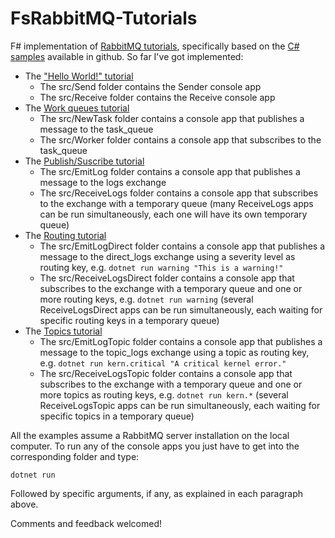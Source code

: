 # FsRabbitMQ-Tutorials
F# implementation of [RabbitMQ tutorials](https://www.rabbitmq.com/getstarted.html), specifically based on the [C# samples](https://github.com/rabbitmq/rabbitmq-tutorials/tree/master/dotnet) available in github. So far I've got implemented:

* The ["Hello World!" tutorial](https://www.rabbitmq.com/tutorials/tutorial-one-dotnet.html)
  * The src/Send folder contains the Sender console app
  * The src/Receive folder contains the Receive console app
* The [Work queues tutorial](https://www.rabbitmq.com/tutorials/tutorial-two-dotnet.html)
  * The src/NewTask folder contains a console app that publishes a message to the task_queue
  * The src/Worker folder contains a console app that subscribes to the task_queue
* The [Publish/Suscribe tutorial](https://www.rabbitmq.com/tutorials/tutorial-three-dotnet.html)
  * The src/EmitLog folder contains a console app that publishes a message to the logs exchange
  * The src/ReceiveLogs folder contains a console app that subscribes to the exchange with a temporary queue (many ReceiveLogs apps can be run simultaneously, each one will have its own temporary queue)
* The [Routing tutorial](https://www.rabbitmq.com/tutorials/tutorial-four-dotnet.html)
  * The src/EmitLogDirect folder contains a console app that publishes a message to the direct_logs exchange using a severity level as routing key, e.g. `dotnet run warning "This is a warning!"`
  * The src/ReceiveLogsDirect folder contains a console app that subscribes to the exchange with a temporary queue and one or more routing keys, e.g. `dotnet run warning` (several ReceiveLogsDirect apps can be run simultaneously, each waiting for specific routing keys in a temporary queue)
* The [Topics tutorial](https://www.rabbitmq.com/tutorials/tutorial-five-dotnet.html)
  * The src/EmitLogTopic folder contains a console app that publishes a message to the topic_logs exchange using a topic as routing key, e.g. `dotnet run kern.critical "A critical kernel error."`
  * The src/ReceiveLogsTopic folder contains a console app that subscribes to the exchange with a temporary queue and one or more topics as routing keys, e.g. `dotnet run kern.*` (several ReceiveLogsTopic apps can be run simultaneously, each waiting for specific topics in a temporary queue)

All the examples assume a RabbitMQ server installation on the local computer. To run any of the console apps you just have to get into the corresponding folder and type:

    dotnet run

Followed by specific arguments, if any, as explained in each paragraph above.

Comments and feedback welcomed!
